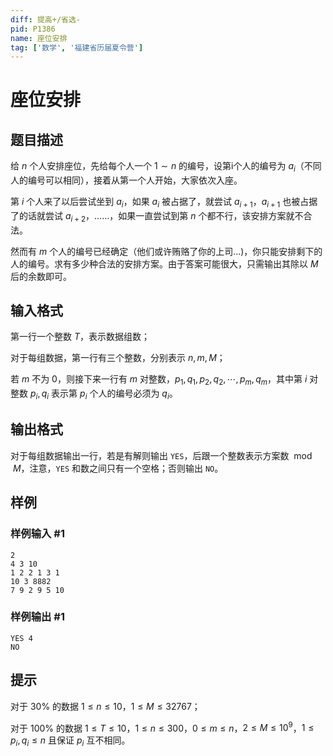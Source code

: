 ```yaml
---
diff: 提高+/省选-
pid: P1386
name: 座位安排
tag: ['数学', '福建省历届夏令营']
---
```

# 座位安排
## 题目描述

给 $n$ 个人安排座位，先给每个人一个 $1\sim n$ 的编号，设第i个人的编号为 $a_i$（不同人的编号可以相同），接着从第一个人开始，大家依次入座。

第 $i$ 个人来了以后尝试坐到 $a_i$，如果 $a_i$ 被占据了，就尝试 $a_{i+1}$，$a_{i+1}$ 也被占据了的话就尝试 $a_{i+2}$，……，如果一直尝试到第 $n$ 个都不行，该安排方案就不合法。

然而有 $m$ 个人的编号已经确定（他们或许贿赂了你的上司…)，你只能安排剩下的人的编号。求有多少种合法的安排方案。由于答案可能很大，只需输出其除以 $M$ 后的余数即可。


## 输入格式

第一行一个整数 $T$，表示数据组数；

对于每组数据，第一行有三个整数，分别表示 $n,m,M$；

若 $m$ 不为 $0$，则接下来一行有 $m$ 对整数，$p_1,q_1,p_2,q_2,\cdots,p_m,q_m$，其中第 $i$ 对整数 $p_i,q_i$ 表示第 $p_i$ 个人的编号必须为 $q_i$。


## 输出格式

对于每组数据输出一行，若是有解则输出 `YES`，后跟一个整数表示方案数 $\bmod M$，注意，`YES` 和数之间只有一个空格；否则输出 `NO`。

## 样例

### 样例输入 #1
```
2
4 3 10
1 2 2 1 3 1
10 3 8882
7 9 2 9 5 10

```
### 样例输出 #1
```
YES 4
NO

```
## 提示

对于 $30\%$ 的数据 $1\le n\le 10$，$1\le M\le 32767$；

对于 $100\%$ 的数据 $1≤T≤10$，$1≤n≤300$，$0≤m≤n$，$2≤M≤10^9$，$1≤p_i,q_i≤n$ 且保证 $p_i$ 互不相同。

